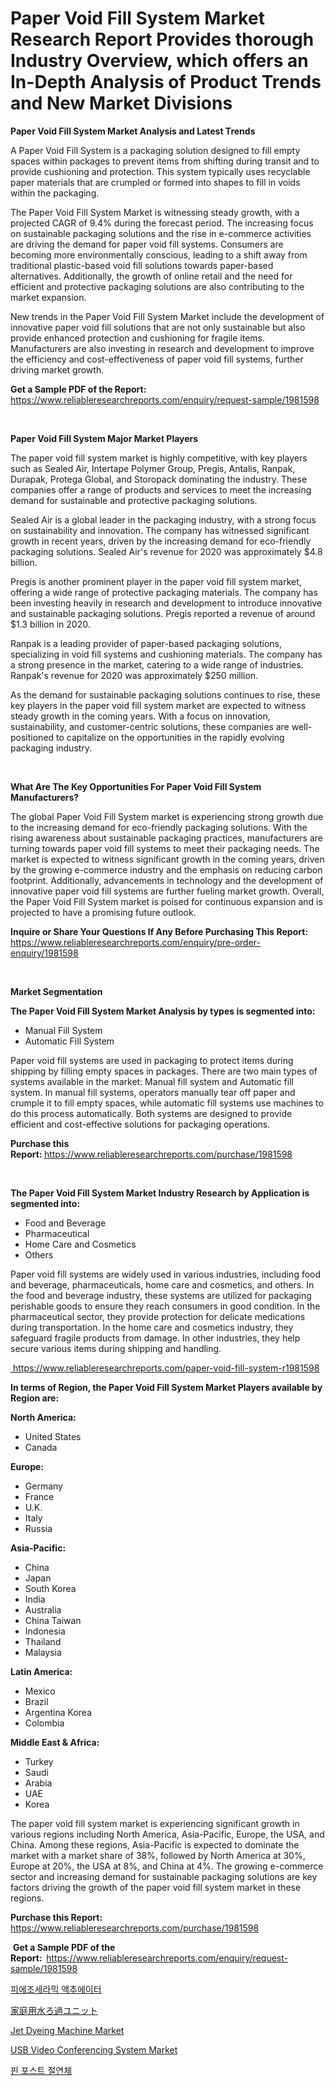 <p><h1>Paper Void Fill System Market Research Report Provides thorough Industry Overview, which offers an In-Depth Analysis of Product Trends and New Market Divisions</h1></p><p><strong>Paper Void Fill System Market Analysis and Latest Trends</strong></p>
<p><p>A Paper Void Fill System is a packaging solution designed to fill empty spaces within packages to prevent items from shifting during transit and to provide cushioning and protection. This system typically uses recyclable paper materials that are crumpled or formed into shapes to fill in voids within the packaging.</p><p>The Paper Void Fill System Market is witnessing steady growth, with a projected CAGR of 9.4% during the forecast period. The increasing focus on sustainable packaging solutions and the rise in e-commerce activities are driving the demand for paper void fill systems. Consumers are becoming more environmentally conscious, leading to a shift away from traditional plastic-based void fill solutions towards paper-based alternatives. Additionally, the growth of online retail and the need for efficient and protective packaging solutions are also contributing to the market expansion.</p><p>New trends in the Paper Void Fill System Market include the development of innovative paper void fill solutions that are not only sustainable but also provide enhanced protection and cushioning for fragile items. Manufacturers are also investing in research and development to improve the efficiency and cost-effectiveness of paper void fill systems, further driving market growth.</p></p>
<p><strong>Get a Sample PDF of the Report:&nbsp;</strong> <a href="https://www.reliableresearchreports.com/enquiry/request-sample/1981598">https://www.reliableresearchreports.com/enquiry/request-sample/1981598</a></p>
<p>&nbsp;</p>
<p><strong>Paper Void Fill System Major Market Players</strong></p>
<p><p>The paper void fill system market is highly competitive, with key players such as Sealed Air, Intertape Polymer Group, Pregis, Antalis, Ranpak, Durapak, Protega Global, and Storopack dominating the industry. These companies offer a range of products and services to meet the increasing demand for sustainable and protective packaging solutions.</p><p>Sealed Air is a global leader in the packaging industry, with a strong focus on sustainability and innovation. The company has witnessed significant growth in recent years, driven by the increasing demand for eco-friendly packaging solutions. Sealed Air's revenue for 2020 was approximately $4.8 billion.</p><p>Pregis is another prominent player in the paper void fill system market, offering a wide range of protective packaging materials. The company has been investing heavily in research and development to introduce innovative and sustainable packaging solutions. Pregis reported a revenue of around $1.3 billion in 2020.</p><p>Ranpak is a leading provider of paper-based packaging solutions, specializing in void fill systems and cushioning materials. The company has a strong presence in the market, catering to a wide range of industries. Ranpak's revenue for 2020 was approximately $250 million.</p><p>As the demand for sustainable packaging solutions continues to rise, these key players in the paper void fill system market are expected to witness steady growth in the coming years. With a focus on innovation, sustainability, and customer-centric solutions, these companies are well-positioned to capitalize on the opportunities in the rapidly evolving packaging industry.</p></p>
<p>&nbsp;</p>
<p><strong>What Are The Key Opportunities For Paper Void Fill System Manufacturers?</strong></p>
<p><p>The global Paper Void Fill System market is experiencing strong growth due to the increasing demand for eco-friendly packaging solutions. With the rising awareness about sustainable packaging practices, manufacturers are turning towards paper void fill systems to meet their packaging needs. The market is expected to witness significant growth in the coming years, driven by the growing e-commerce industry and the emphasis on reducing carbon footprint. Additionally, advancements in technology and the development of innovative paper void fill systems are further fueling market growth. Overall, the Paper Void Fill System market is poised for continuous expansion and is projected to have a promising future outlook.</p></p>
<p><strong>Inquire or Share Your Questions If Any Before Purchasing This Report:</strong> <a href="https://www.reliableresearchreports.com/enquiry/pre-order-enquiry/1981598">https://www.reliableresearchreports.com/enquiry/pre-order-enquiry/1981598</a></p>
<p>&nbsp;</p>
<p><strong>Market Segmentation</strong></p>
<p><strong>The Paper Void Fill System Market Analysis by types is segmented into:</strong></p>
<p><ul><li>Manual Fill System</li><li>Automatic Fill System</li></ul></p>
<p><p>Paper void fill systems are used in packaging to protect items during shipping by filling empty spaces in packages. There are two main types of systems available in the market: Manual fill system and Automatic fill system. In manual fill systems, operators manually tear off paper and crumple it to fill empty spaces, while automatic fill systems use machines to do this process automatically. Both systems are designed to provide efficient and cost-effective solutions for packaging operations.</p></p>
<p><strong>Purchase this Report:&nbsp;</strong><a href="https://www.reliableresearchreports.com/purchase/1981598">https://www.reliableresearchreports.com/purchase/1981598</a></p>
<p>&nbsp;</p>
<p><strong>The Paper Void Fill System Market Industry Research by Application is segmented into:</strong></p>
<p><ul><li>Food and Beverage</li><li>Pharmaceutical</li><li>Home Care and Cosmetics</li><li>Others</li></ul></p>
<p><p>Paper void fill systems are widely used in various industries, including food and beverage, pharmaceuticals, home care and cosmetics, and others. In the food and beverage industry, these systems are utilized for packaging perishable goods to ensure they reach consumers in good condition. In the pharmaceutical sector, they provide protection for delicate medications during transportation. In the home care and cosmetics industry, they safeguard fragile products from damage. In other industries, they help secure various items during shipping and handling.</p></p>
<p><a href="https://www.reliableresearchreports.com/paper-void-fill-system-r1981598">&nbsp;https://www.reliableresearchreports.com/paper-void-fill-system-r1981598</a></p>
<p><strong>In terms of Region, the Paper Void Fill System Market Players available by Region are:</strong></p>
<p>
    <p> <strong> North America: </strong>
        <ul>
            <li>United States</li>
            <li>Canada</li>
        </ul>
        </p> 
    <p> <strong> Europe: </strong>
        <ul>
            <li>Germany</li>
            <li>France</li>
            <li>U.K.</li>
            <li>Italy</li>
            <li>Russia</li>
        </ul>
        </p> 
    <p> <strong> Asia-Pacific: </strong>
        <ul>
            <li>China</li>
            <li>Japan</li>
            <li>South Korea</li>
            <li>India</li>
            <li>Australia</li>
            <li>China Taiwan</li>
            <li>Indonesia</li>
            <li>Thailand</li>
            <li>Malaysia</li>
        </ul>
        </p> 
    <p> <strong> Latin America: </strong>
        <ul>
            <li>Mexico</li>
            <li>Brazil</li>
            <li>Argentina Korea</li>
            <li>Colombia</li>
        </ul>
        </p> 
    <p> <strong> Middle East & Africa: </strong>
        <ul>
            <li>Turkey</li>
            <li>Saudi</li>
            <li>Arabia</li>
            <li>UAE</li>
            <li>Korea</li>
        </ul>
    </p>
    </p>
<p><p>The paper void fill system market is experiencing significant growth in various regions including North America, Asia-Pacific, Europe, the USA, and China. Among these regions, Asia-Pacific is expected to dominate the market with a market share of 38%, followed by North America at 30%, Europe at 20%, the USA at 8%, and China at 4%. The growing e-commerce sector and increasing demand for sustainable packaging solutions are key factors driving the growth of the paper void fill system market in these regions.</p></p>
<p><strong>Purchase this Report: </strong><a href="https://www.reliableresearchreports.com/purchase/1981598">https://www.reliableresearchreports.com/purchase/1981598</a></p>
<p>&nbsp;<strong>Get a Sample PDF of the Report:&nbsp;&nbsp;</strong><a href="https://www.reliableresearchreports.com/enquiry/request-sample/1981598">https://www.reliableresearchreports.com/enquiry/request-sample/1981598</a></p>
<p><strong></strong></p>
<p><p><a href="https://github.com/hxzi07639916/Market-Research-Report-List-1/blob/main/403926531436.md">피에조세라믹 액추에이터</a></p><p><a href="https://github.com/dadanedu33/Market-Research-Report-List-1/blob/main/633494934332.md">家庭用水ろ過ユニット</a></p><p><a href="https://github.com/mabutironaldo/Market-Research-Report-List-4/blob/main/jet-dyeing-machine-market.md">Jet Dyeing Machine Market</a></p><p><a href="https://www.linkedin.com/pulse/usb-video-conferencing-system-market-size-outlook-forecast-x1uyf?trackingId=pCQ4EBanpjqiYcmqTiXQDw%3D%3D">USB Video Conferencing System Market</a></p><p><a href="https://github.com/Hubertstyenger6685/Market-Research-Report-List-1/blob/main/104377731437.md">핀 포스트 절연체</a></p></p>